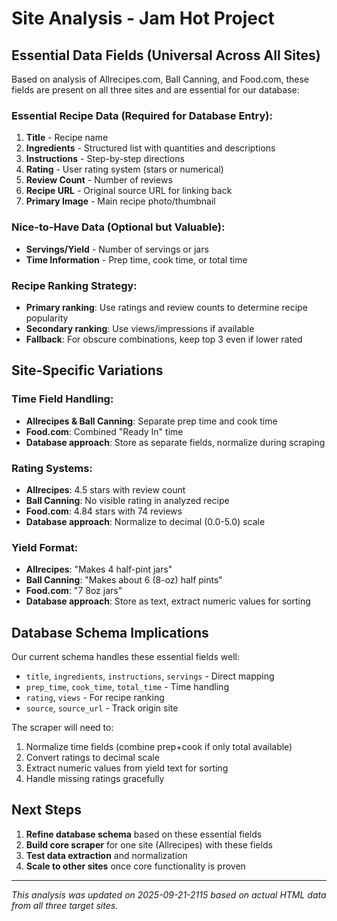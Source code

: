 # Site Analysis - Jam Hot Project

## Essential Data Fields (Universal Across All Sites)

Based on analysis of Allrecipes.com, Ball Canning, and Food.com, these fields are present on all three sites and are essential for our database:

### Essential Recipe Data (Required for Database Entry):
1. **Title** - Recipe name
2. **Ingredients** - Structured list with quantities and descriptions
3. **Instructions** - Step-by-step directions
4. **Rating** - User rating system (stars or numerical)
5. **Review Count** - Number of reviews
6. **Recipe URL** - Original source URL for linking back
7. **Primary Image** - Main recipe photo/thumbnail

### Nice-to-Have Data (Optional but Valuable):
- **Servings/Yield** - Number of servings or jars
- **Time Information** - Prep time, cook time, or total time

### Recipe Ranking Strategy:
- **Primary ranking**: Use ratings and review counts to determine recipe popularity
- **Secondary ranking**: Use views/impressions if available
- **Fallback**: For obscure combinations, keep top 3 even if lower rated

## Site-Specific Variations

### Time Field Handling:
- **Allrecipes & Ball Canning**: Separate prep time and cook time
- **Food.com**: Combined "Ready In" time
- **Database approach**: Store as separate fields, normalize during scraping

### Rating Systems:
- **Allrecipes**: 4.5 stars with review count
- **Ball Canning**: No visible rating in analyzed recipe
- **Food.com**: 4.84 stars with 74 reviews
- **Database approach**: Normalize to decimal (0.0-5.0) scale

### Yield Format:
- **Allrecipes**: "Makes 4 half-pint jars"
- **Ball Canning**: "Makes about 6 (8-oz) half pints"
- **Food.com**: "7 8oz jars"
- **Database approach**: Store as text, extract numeric values for sorting

## Database Schema Implications

Our current schema handles these essential fields well:
- `title`, `ingredients`, `instructions`, `servings` - Direct mapping
- `prep_time`, `cook_time`, `total_time` - Time handling
- `rating`, `views` - For recipe ranking
- `source`, `source_url` - Track origin site

The scraper will need to:
1. Normalize time fields (combine prep+cook if only total available)
2. Convert ratings to decimal scale
3. Extract numeric values from yield text for sorting
4. Handle missing ratings gracefully

## Next Steps

1. **Refine database schema** based on these essential fields
2. **Build core scraper** for one site (Allrecipes) with these fields
3. **Test data extraction** and normalization
4. **Scale to other sites** once core functionality is proven

---
*This analysis was updated on 2025-09-21-2115 based on actual HTML data from all three target sites.*